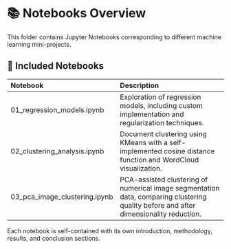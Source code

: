 # 📚 Notebooks Overview

This folder contains Jupyter Notebooks corresponding to different machine learning mini-projects.

## 📖 Included Notebooks

| Notebook | Description |
|:---|:---|
| 01_regression_models.ipynb | Exploration of regression models, including custom implementation and regularization techniques. |
| 02_clustering_analysis.ipynb | Document clustering using KMeans with a self-implemented cosine distance function and WordCloud visualization. |
| 03_pca_image_clustering.ipynb | PCA-assisted clustering of numerical image segmentation data, comparing clustering quality before and after dimensionality reduction. |

Each notebook is self-contained with its own introduction, methodology, results, and conclusion sections.
